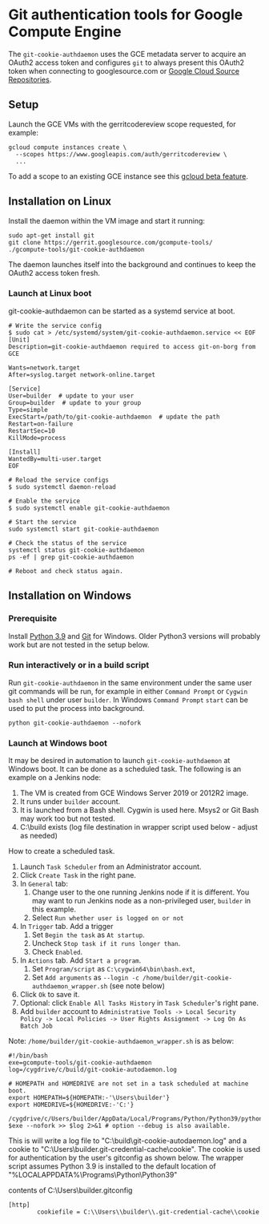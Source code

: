 # Git authentication tools for Google Compute Engine

The `git-cookie-authdaemon` uses the GCE metadata server to acquire an
OAuth2 access token and configures `git` to always present this OAuth2
token when connecting to googlesource.com or
[Google Cloud Source Repositories][CSR].

[CSR]: https://cloud.google.com/source-repositories/

## Setup

Launch the GCE VMs with the gerritcodereview scope requested, for example:

```
gcloud compute instances create \
  --scopes https://www.googleapis.com/auth/gerritcodereview \
  ...
```

To add a scope to an existing GCE instance see this
[gcloud beta feature](https://cloud.google.com/sdk/gcloud/reference/beta/compute/instances/set-scopes).

## Installation on Linux

Install the daemon within the VM image and start it running:

```
sudo apt-get install git
git clone https://gerrit.googlesource.com/gcompute-tools/
./gcompute-tools/git-cookie-authdaemon
```

The daemon launches itself into the background and continues
to keep the OAuth2 access token fresh.

### Launch at Linux boot

git-cookie-authdaemon can be started as a systemd service at boot.

```
# Write the service config
$ sudo cat > /etc/systemd/system/git-cookie-authdaemon.service << EOF
[Unit]
Description=git-cookie-authdaemon required to access git-on-borg from GCE

Wants=network.target
After=syslog.target network-online.target

[Service]
User=builder  # update to your user
Group=builder  # update to your group
Type=simple
ExecStart=/path/to/git-cookie-authdaemon  # update the path
Restart=on-failure
RestartSec=10
KillMode=process

[Install]
WantedBy=multi-user.target
EOF

# Reload the service configs
$ sudo systemctl daemon-reload

# Enable the service
$ sudo systemctl enable git-cookie-authdaemon

# Start the service
sudo systemctl start git-cookie-authdaemon

# Check the status of the service
systemctl status git-cookie-authdaemon
ps -ef | grep git-cookie-authdaemon

# Reboot and check status again.

```

## Installation on Windows

### Prerequisite

Install [Python 3.9](https://www.python.org/downloads/windows/) and
   [Git](https://git-scm.com/download) for Windows. Older Python3 versions
 will probably work but are not tested in the setup below.

### Run interactively or in a build script

Run `git-cookie-authdaemon` in the same environment under the same user
git commands will be run, for example in either `Command Prompt`
or `Cygwin bash shell` under user `builder`. In Windows `Command Prompt`
`start` can be used to put the process into background.
```
python git-cookie-authdaemon --nofork
```

### Launch at Windows boot

It may be desired in automation to launch `git-cookie-authdaemon` at
Windows boot. It can be done as a scheduled task. The following is an
example on a Jenkins node:

1. The VM is created from GCE Windows Server 2019 or 2012R2 image.
1. It runs under `builder` account.
1. It is launched from a Bash shell. Cygwin is used here. Msys2 or Git
   Bash may work too but not tested.
1. C:\build exists (log file destination in wrapper script used below - adjust as needed)

How to create a scheduled task.

1. Launch `Task Scheduler` from an Administrator account.
1. Click `Create Task` in the right pane.
1. In `General` tab:
   1. Change user to the one running Jenkins node if it is different. You may
      want to run Jenkins node as a non-privileged user, `builder` in this
      example.
   1. Select `Run whether user is logged on or not`
1. In `Trigger` tab. Add a trigger
   1. Set `Begin the task` as `At startup`.
   1. Uncheck `Stop task if it runs longer than`.
   1. Check `Enabled`.
1. In `Actions` tab.  Add `Start a program`.
   1. Set `Program/script` as `C:\cygwin64\bin\bash.ext`,
   1. Set `Add arguments` as
      `--login -c /home/builder/git-cookie-authdaemon_wrapper.sh` (see note
      below)
1. Click `Ok` to save it.
1. Optional: click `Enable All Tasks History` in `Task Scheduler`'s right pane.
1. Add `builder` account to `Administrative Tools -> Local Security Policy ->
   Local Policies -> User Rights Assignment -> Log On As Batch Job`

Note: `/home/builder/git-cookie-authdaemon_wrapper.sh` is as below:

```
#!/bin/bash
exe=gcompute-tools/git-cookie-authdaemon
log=/cygdrive/c/build/git-cookie-autodaemon.log

# HOMEPATH and HOMEDRIVE are not set in a task scheduled at machine boot.
export HOMEPATH=${HOMEPATH:-'\Users\builder'}
export HOMEDRIVE=${HOMEDRIVE:-'C:'}

/cygdrive/c/Users/builder/AppData/Local/Programs/Python/Python39/python $exe --nofork >> $log 2>&1 # option --debug is also available.
```

This is will write a log file to "C:\build\git-cookie-autodaemon.log"
and a cookie to "C:\Users\builder\.git-credential-cache\cookie". The cookie is
used for authentication by the user's gitconfig as shown below. The wrapper
script assumes Python 3.9 is installed to the default location of
"%LOCALAPPDATA%\Programs\Python\Python39"

contents of C:\Users\builder\.gitconfig

```
[http]
        cookiefile = C:\\Users\\builder\\.git-credential-cache\\cookie
```
